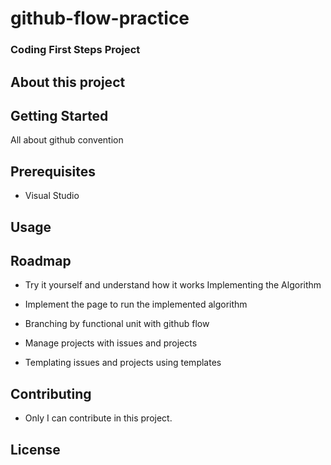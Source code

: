 # github-flow-practice

### Coding First Steps Project

## About this project

## Getting Started

All about github convention

## Prerequisites

- Visual Studio

## Usage

## Roadmap

- Try it yourself and understand how it works Implementing the Algorithm

- Implement the page to run the implemented algorithm

- Branching by functional unit with github flow

- Manage projects with issues and projects

- Templating issues and projects using templates

## Contributing

- Only I can contribute in this project.

## License
